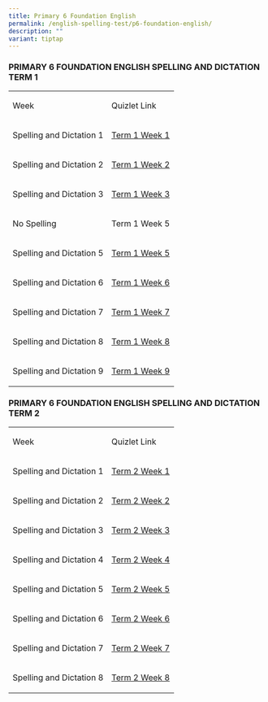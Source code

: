 ```yaml
---
title: Primary 6 Foundation English
permalink: /english-spelling-test/p6-foundation-english/
description: ""
variant: tiptap
---
```

<h3>PRIMARY 6 FOUNDATION ENGLISH SPELLING AND DICTATION TERM 1</h3>
<table>
<tbody>
<tr>
<td rowspan="1" colspan="1">
<p>Week</p>
</td>
<td rowspan="1" colspan="1">
<p>Quizlet Link</p>
</td>
</tr>
<tr>
<td rowspan="1" colspan="1">
<p>Spelling and Dictation 1</p>
</td>
<td rowspan="1" colspan="1">
<p><a href="https://quizlet.com/_98v349?x=1jqt&amp;i=1c2gxb" rel="noopener noreferrer" target="_blank">Term 1 Week 1</a>
</p>
</td>
</tr>
<tr>
<td rowspan="1" colspan="1">
<p>Spelling and Dictation 2</p>
</td>
<td rowspan="1" colspan="1">
<p><a href="https://quizlet.com/_98v646?x=1jqt&amp;i=1c2gxb" rel="noopener noreferrer" target="_blank">Term 1 Week 2</a>
</p>
</td>
</tr>
<tr>
<td rowspan="1" colspan="1">
<p>Spelling and Dictation 3</p>
</td>
<td rowspan="1" colspan="1">
<p><a href="https://quizlet.com/_98v6a3?x=1jqt&amp;i=1c2gxb" rel="noopener noreferrer" target="_blank">Term 1 Week 3</a>
</p>
</td>
</tr>
<tr>
<td rowspan="1" colspan="1">
<p>No Spelling</p>
</td>
<td rowspan="1" colspan="1">
<p>Term 1 Week 5</p>
</td>
</tr>
<tr>
<td rowspan="1" colspan="1">
<p>Spelling and Dictation 5</p>
</td>
<td rowspan="1" colspan="1">
<p><a href="https://quizlet.com/_98v7p2?x=1jqt&amp;i=1c2gxb" rel="noopener noreferrer" target="_blank">Term 1 Week 5</a>
</p>
</td>
</tr>
<tr>
<td rowspan="1" colspan="1">
<p>Spelling and Dictation 6</p>
</td>
<td rowspan="1" colspan="1">
<p><a href="https://quizlet.com/_98v8hd?x=1jqt&amp;i=1c2gxb" rel="noopener noreferrer" target="_blank">Term 1 Week 6</a>
</p>
</td>
</tr>
<tr>
<td rowspan="1" colspan="1">
<p>Spelling and Dictation 7</p>
</td>
<td rowspan="1" colspan="1">
<p><a href="https://quizlet.com/_98v8va?x=1jqt&amp;i=1c2gxb" rel="noopener noreferrer" target="_blank">Term 1 Week 7</a>
</p>
</td>
</tr>
<tr>
<td rowspan="1" colspan="1">
<p>Spelling and Dictation 8</p>
</td>
<td rowspan="1" colspan="1">
<p><a href="https://quizlet.com/_98v98t?x=1jqt&amp;i=1c2gxb" rel="noopener noreferrer" target="_blank">Term 1 Week 8</a>
</p>
</td>
</tr>
<tr>
<td rowspan="1" colspan="1">
<p>Spelling and Dictation 9</p>
</td>
<td rowspan="1" colspan="1">
<p><a href="https://quizlet.com/_98v9qd?x=1jqt&amp;i=1c2gxb" rel="noopener noreferrer nofollow" target="_blank">Term 1 Week 9</a>
</p>
</td>
</tr>
</tbody>
</table>
<h3>PRIMARY 6 FOUNDATION ENGLISH SPELLING AND DICTATION TERM 2</h3>
<table>
<tbody>
<tr>
<td rowspan="1" colspan="1">
<p>Week</p>
</td>
<td rowspan="1" colspan="1">
<p>Quizlet Link</p>
</td>
</tr>
<tr>
<td rowspan="1" colspan="1">
<p>Spelling and Dictation 1</p>
</td>
<td rowspan="1" colspan="1">
<p><a href="https://quizlet.com/576212998/p6-fel-term-2-spelling-dictation-1-flash-cards/?i=1c2gxb&amp;x=1jqt" rel="noopener noreferrer" target="_blank">Term 2 Week 1</a>
</p>
</td>
</tr>
<tr>
<td rowspan="1" colspan="1">
<p>Spelling and Dictation 2</p>
</td>
<td rowspan="1" colspan="1">
<p><a href="https://quizlet.com/576214357/p6-fel-term-2-spelling-dictation-2-flash-cards/?i=1c2gxb&amp;x=1jqt" rel="noopener noreferrer" target="_blank">Term 2 Week 2</a>
</p>
</td>
</tr>
<tr>
<td rowspan="1" colspan="1">
<p>Spelling and Dictation 3</p>
</td>
<td rowspan="1" colspan="1">
<p><a href="https://quizlet.com/576214357/p6-fel-term-2-spelling-dictation-2-flash-cards/?i=1c2gxb&amp;x=1jqt" rel="noopener noreferrer" target="_blank">Term 2 Week 3</a>
</p>
</td>
</tr>
<tr>
<td rowspan="1" colspan="1">
<p>Spelling and Dictation 4</p>
</td>
<td rowspan="1" colspan="1">
<p><a href="https://quizlet.com/576215536/p6-fel-term-2-spelling-dictation-4-flash-cards/?i=1c2gxb&amp;x=1jqt" rel="noopener noreferrer" target="_blank">Term 2 Week 4</a>
</p>
</td>
</tr>
<tr>
<td rowspan="1" colspan="1">
<p>Spelling and Dictation 5</p>
</td>
<td rowspan="1" colspan="1">
<p><a href="https://quizlet.com/576215778/p6-fel-term-2-spelling-dictation-5-flash-cards/?i=1c2gxb&amp;x=1jqt" rel="noopener noreferrer" target="_blank">Term 2 Week 5</a>
</p>
</td>
</tr>
<tr>
<td rowspan="1" colspan="1">
<p>Spelling and Dictation 6</p>
</td>
<td rowspan="1" colspan="1">
<p><a href="https://quizlet.com/576216476/p6-fel-term-2-spelling-dictation-6-flash-cards/?i=1c2gxb&amp;x=1jqt" rel="noopener noreferrer" target="_blank">Term 2 Week 6</a>
</p>
</td>
</tr>
<tr>
<td rowspan="1" colspan="1">
<p>Spelling and Dictation 7</p>
</td>
<td rowspan="1" colspan="1">
<p><a href="https://quizlet.com/576216984/p6-fel-term-2-spelling-dictation-7-flash-cards/?i=1c2gxb&amp;x=1jqt" rel="noopener noreferrer" target="_blank">Term 2 Week 7</a>
</p>
</td>
</tr>
<tr>
<td rowspan="1" colspan="1">
<p>Spelling and Dictation 8</p>
</td>
<td rowspan="1" colspan="1">
<p><a href="https://quizlet.com/576217462/p6-fel-term-2-spelling-dictation-8-flash-cards/?i=1c2gxb&amp;x=1jqt" rel="noopener noreferrer" target="_blank">Term 2 Week 8</a>
</p>
</td>
</tr>
</tbody>
</table>
<p></p>